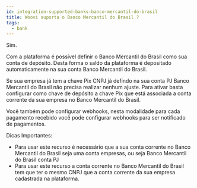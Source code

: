 ```yaml
---
id: integration-supported-banks-banco-mercantil-do-brasil
title: Woovi suporta o Banco Mercantil do Brasil ?
tags:
  - bank
---
```


Sim.

Com a plataforma é possível definir o Banco Mercantil do Brasil como sua conta de depósito. Desta forma o saldo da plataforma é depositado automaticamente na sua conta Banco Mercantil do Brasil.

Se sua empresa já tem a chave Pix CNPJ já defindo na sua conta PJ Banco Mercantil do Brasil não precisa realizar nenhum ajuste. Para ativar basta configurar como chave de depósito a chave Pix que está associada a conta corrente da sua empresa no Banco Mercantil do Brasil.

Você também pode configurar webhooks, nesta modalidade para cada pagamento recebido você pode configurar webhooks para ser notificado de pagamentos.

Dicas Importantes:

- Para usar este recurso é necessário que a sua conta corrente no Banco Mercantil do Brasil seja uma conta empresas, ou seja Banco Mercantil do Brasil conta PJ
- Para usar este recurso a conta corrente no Banco Mercantil do Brasil tem que ter o mesmo CNPJ que a conta corrente da sua empresa cadastrada na plataforma.
